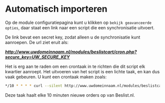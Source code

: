 # Automatisch importeren

Op de module configuratiepagina kunt u klikken op `bekijk geavanceerde opties`, daar staat een link naar een script die een synchronisatie uitvoert.

De link bevat een secret key, zodat alleen u de synchronisatie kunt aanroepen. De url ziet eruit als:

***http://www.uwdomeinnaam.nl/modules/beslistcart/cron.php?secure_key=UW_SECURE_KEY***

Het is erg aan te raden om een crontaak in te richten die dit script elk kwartier aanroept. Het uitvoeren van het script is een lichte taak, en kan dus vaak gebeuren. U kunt een crontaak maken zoals:

```bash
*/10 * * * * curl --silent http://www.uwdomeinnaam.nl/modules/beslistcart/cron.php?secure_key=UW_SECURE_KEY &>/dev/null
```

Deze taak haalt elke 10 minuten nieuwe orders op van Beslist.nl.

